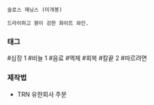 

```
슬로스 재닝스 (미개봉)

드라이하고 향이 강한 화이트 와인.
```


### 태그

#심장 1
#비늘 1
#음료 
#액체 
#회복 
#칼끝 2
#따르려면 

### 제작법

* TRN 유한회사 주문